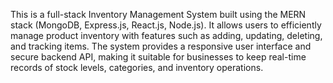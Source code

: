 This is a full-stack Inventory Management System built using the MERN stack (MongoDB, Express.js, React.js, Node.js). It allows users to efficiently manage product inventory with features such as adding, updating, deleting, and tracking items. The system provides a responsive user interface and secure backend API, making it suitable for businesses to keep real-time records of stock levels, categories, and inventory operations.
